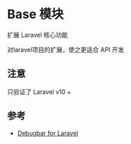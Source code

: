 # Base 模块

扩展 Laravel 核心功能

对laravel项目的扩展，使之更适合 API 开发

## 注意

只验证了 Laravel v10 +

## 参考

- [Debugbar for Laravel](https://github.com/barryvdh/laravel-debugbar)
